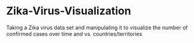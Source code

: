 # Zika-Virus-Visualization
Taking a Zika virus data set and manipulating it to visualize the number of confirmed cases over time and vs. countries/territories
